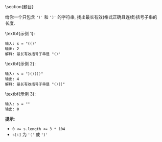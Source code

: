 \section{题目}

给你一个只包含 `'('` 和 `')'` 的字符串, 找出最长有效(格式正确且连续)括号子串的长度. 

\textbf{示例 1}: 

```
输入: s = "(()"
输出: 2
解释: 最长有效括号子串是 "()"
```

\textbf{示例 2}: 

```
输入: s = ")()())"
输出: 4
解释: 最长有效括号子串是 "()()"
```

\textbf{示例 3}: 

```
输入: s = ""
输出: 0
```

**提示**: 

- `0 <= s.length <= 3 * 104`
- `s[i]` 为 `'('` 或 `')'`